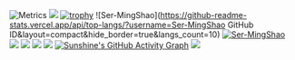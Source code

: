![Metrics](https://metrics.lecoq.io/Ser-MingShao?template=classic&isocalendar=1&languages=1&topics=1&habits=1&reactions=1&stargazers=1&projects=1&activity=1&achievements=1&calendar=1&starlists=1&repositories=1&traffic=1&base.indepth=false&repositories=100&repositories.batch=100&repositories.forks=false&repositories.affiliations=owner&isocalendar.duration=half-year&languages.limit=8&languages.threshold=0%25&languages.other=false&languages.colors=github&languages.sections=most-used&languages.indepth=false&languages.analysis.timeout=15&languages.categories=markup%2C%20programming&languages.recent.categories=markup%2C%20programming&languages.recent.load=300&languages.recent.days=14&topics.mode=starred&topics.sort=stars&topics.limit=15&habits.from=200&habits.days=14&habits.facts=true&habits.charts=false&habits.charts.type=classic&habits.trim=false&reactions.limit=200&reactions.limit.issues=100&reactions.limit.discussions=100&reactions.limit.discussions.comments=100&reactions.days=0&reactions.display=absolute&stargazers.charts.type=classic&projects.limit=4&projects.descriptions=false&activity.limit=5&activity.load=300&activity.days=14&activity.visibility=all&activity.timestamps=false&activity.filter=all&achievements.threshold=C&achievements.secrets=true&achievements.display=detailed&achievements.limit=0&starlists.limit=2&starlists.limit.repositories=2&starlists.languages=false&starlists.limit.languages=8&starlists.shuffle.repositories=true&calendar.limit=1&config.timezone=Etc%2FGMT-8)
![](https://github.com/abhisheknaiidu/abhisheknaiidu/raw/master/code.gif?raw=true)
[![trophy](https://github-profile-trophy.vercel.app/?username=sun0225SUN)](https://github.com/ryo-ma/github-profile-trophy)
![Ser-MingShao](https://github-readme-stats.vercel.app/api/top-langs/?username=Ser-MingShao GitHub ID&layout=compact&hide_border=true&langs_count=10)
[![Ser-MingShao](https://github-readme-stats.vercel.app/api?username=Ser-MingShao)](https://github.com/anuraghazra/github-readme-stats)
![](https://img.shields.io/badge/-HTML5-E34F26?style=flat-square&logo=html5&logoColor=white)
![](https://img.shields.io/badge/-CSS3-1572B6?style=flat-square&logo=css3)
![](https://img.shields.io/badge/-JavaScript-oringe?style=flat-square&logo=javascript)
![](https://visitor-badge.glitch.me/badge?page_id=sun0225SUN)
[![Sunshine's GitHub Activity Graph](https://activity-graph.herokuapp.com/graph?username=sun0225SUN&theme=xcode)](https://github.com/sun0225SUN)
![](https://stats.justsong.cn/api/csdn?id=weixin_50915462)
